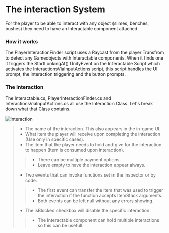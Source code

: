 # The interaction System

For the player to be able to interact with any object (slimes, benches, bushes) they need to have an Interactable component attached.

### How it works

The PlayerInteractionFinder script uses a Raycast from the player Transfrom to detect any Gameobjects with Interactable components.
When it finds one it triggers the StartLookingAt() UnityEvent on the Interactable Script which activates the InteractionsViaInputActions script, this script handles the UI prompt, the interaction triggering and the button prompts.

### The Interaction

The Interactable.cs, PlayerInteractionFinder.cs and InteractionsViaInputActions.cs all use the Interaction Class.
Let's break down what that Class contains.

![Interaction](images/Interaction_example.png)

> - The name of the interaction. This also appears in the in-game UI.  
> - What item the player will receive upon completing the interaction (Use only in specific cases).  
> - The item that the player needs to hold and give for the interaction to happen (Item is consumed upon interaction).  
>
>> - There can be multiple payment options.  
>> - Leave empty to have the interaction appear always.  
>
> - Two events that can invoke functions set in the inspector or by code.  
>
>> - The first event can transfer the item that was used to trigger the interaction if the function accepts ItemStack arguments.  
>> - Both events can be left null without any errors showing.  
>
> - The isBlocked checkbox will disable the specific interaction.  
>> - The Interactable component can hold multiple interactions so this can be usefull.  
>